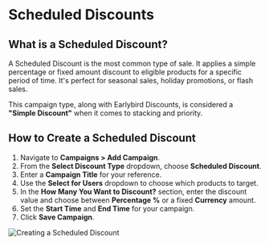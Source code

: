 # Scheduled Discounts

## What is a Scheduled Discount?

A Scheduled Discount is the most common type of sale. It applies a simple percentage or fixed amount discount to eligible products for a specific period of time. It's perfect for seasonal sales, holiday promotions, or flash sales.

This campaign type, along with Earlybird Discounts, is considered a **"Simple Discount"** when it comes to stacking and priority.

## How to Create a Scheduled Discount

1.  Navigate to **Campaigns > Add Campaign**.
2.  From the **Select Discount Type** dropdown, choose **Scheduled Discount**.
3.  Enter a **Campaign Title** for your reference.
4.  Use the **Select for Users** dropdown to choose which products to target.
5.  In the **How Many You Want to Discount?** section, enter the discount value and choose between **Percentage %** or a fixed **Currency** amount.
6.  Set the **Start Time** and **End Time** for your campaign.
7.  Click **Save Campaign**.

![Creating a Scheduled Discount](/add-campaign-scheduled.png)